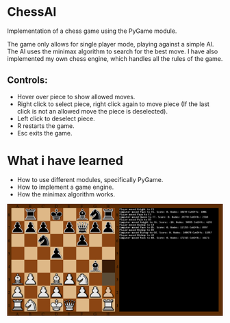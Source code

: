 # ChessAI

Implementation of a chess game using the PyGame module.

The game only allows for single player mode, playing against a simple AI. The AI uses the minimax algorithm to search for the best move.
I have also implemented my own chess engine, which handles all the rules of the game.

## Controls:
- Hover over piece to show allowed moves.
- Right click to select piece, right click again to move piece (If the last click is not an allowed move the piece is deselected).
- Left click to deselect piece.
- R restarts the game.
- Esc exits the game.

# What i have learned
- How to use different modules, specifically PyGame.
- How to implement a game engine.
- How the minimax algorithm works.


![Screenshot](Images/game_img.png)
